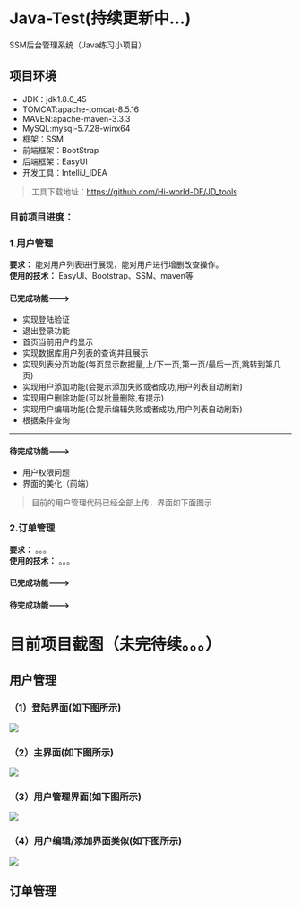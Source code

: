 # Java-Test(持续更新中...)
SSM后台管理系统（Java练习小项目）
## 项目环境
* JDK：jdk1.8.0_45
* TOMCAT:apache-tomcat-8.5.16
* MAVEN:apache-maven-3.3.3
* MySQL:mysql-5.7.28-winx64
* 框架：SSM
* 前端框架：BootStrap
* 后端框架：EasyUI
* 开发工具：IntelliJ_IDEA
> 工具下载地址：<https://github.com/Hi-world-DF/JD_tools>
### 目前项目进度：
### 1.用户管理
**要求：** 能对用户列表进行展现，能对用户进行增删改查操作。   
**使用的技术：** EasyUI、Bootstrap、SSM、maven等
#### 已完成功能--->
* 实现登陆验证
* 退出登录功能
* 首页当前用户的显示
* 实现数据库用户列表的查询并且展示
* 实现列表分页功能(每页显示数据量,上/下一页,第一页/最后一页,跳转到第几页)
* 实现用户添加功能(会提示添加失败或者成功;用户列表自动刷新)
* 实现用户删除功能(可以批量删除,有提示)
* 实现用户编辑功能(会提示编辑失败或者成功,用户列表自动刷新)
* 根据条件查询
*****
#### 待完成功能--->
* 用户权限问题
* 界面的美化（前端）  
> 目前的用户管理代码已经全部上传，界面如下面图示

### 2.订单管理
**要求：** 。。。   
**使用的技术：** 。。。
#### 已完成功能--->
#### 待完成功能--->

# 目前项目截图（未完待续。。。）
## 用户管理
### （1）登陆界面(如下图所示)
![](https://github.com/Hi-world-DF/Java-Test/blob/master/imgs/login.png)
### （2）主界面(如下图所示)
![](https://github.com/Hi-world-DF/Java-Test/blob/master/imgs/index.png)
### （3）用户管理界面(如下图所示)
![](https://github.com/Hi-world-DF/Java-Test/blob/master/imgs/userManage1.png)
### （4）用户编辑/添加界面类似(如下图所示)
![](https://github.com/Hi-world-DF/Java-Test/blob/master/imgs/addAndEdit1.png)
## 订单管理

